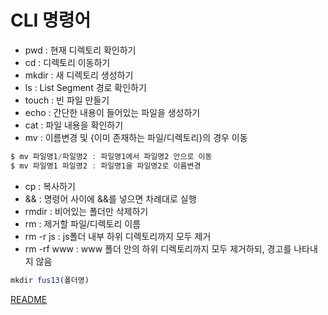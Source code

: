 # CLI 명령어

* pwd : 현재 디렉토리 확인하기
* cd : 디렉토리 이동하기
* mkdir : 새 디렉토리 생성하기
* ls : List Segment 경로 확인하기
* touch : 빈 파일 만들기
* echo : 간단한 내용이 들어있는 파일을 생성하기
* cat : 파일 내용을 확인하기
* mv : 이름변경 및 {이미 존재하는 파일/디렉토리}의 경우 이동
``` js
$ mv 파일명1/파일명2 : 파일명1에서 파일명2 안으로 이동
$ mv 파일명1 파일명2 : 파일명1을 파일명2로 이름변경
```

* cp : 복사하기
* && : 명령어 사이에 &&를 넣으면 차례대로 실행
* rmdir : 비어있는 폴더만 삭제하기
* rm : 제거할 파일/디렉토리 이름
* rm -r js : js폴더 내부 하위 디렉토리까지 모두 제거
* rm -rf www : www 폴더 안의 하위 디렉토리까지 모두 제거하되, 경고를 나타내지 않음
``` js
mkdir fus13(폴더명)
```

[README](../README.md)